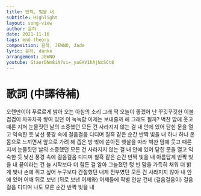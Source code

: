 ```yaml
---
title: 반짝, 빛을 내
subtitle: Highlight
layout: song-view
author: 윤하
date: 2021-11-16
tags: end-theory
composition: 윤하, JEWNO, Jade
lyric: 윤하, danke
arrangement: JEWNO
youtube: GtaorDNm8iA?si=_yaGXV1hAjNxSCt8
---
```


# 歌詞 (中譯待補)

오랜만이야
푸르르게 밝아 오는 아침의 소리
그래 딱 오늘이 좋겠어 난
꾸깃꾸깃한 이불 겹겹이
차곡차곡 쌓여 있던 이 눅눅함
이제는 보내줄까 해
그래도 될까?
벅찬 맘에 웃고
때론 지쳐 눈물짓던 날의
소중했던 모든 건
사라지지 않는 걸
내 안에 있어
닫힌 문을 열고
익숙한 듯 낯선 풍경 속에
걸음걸음 디디며
칠흑 같은 순간
반짝 빛을 내
하나 하나
온몸으로 느끼면서
앞으로 가려 해
좁은 방 밖에 쏟아진
햇살을 따라
벅찬 맘에 웃고
때론 지쳐 눈물짓던 날의
소중했던 모든 건
사라지지 않는 걸
내 안에 있어
닫힌 문을 열고
익숙한 듯 낯선 풍경 속에
걸음걸음 디디며
칠흑 같은 순간
반짝 빛을 내
아름답게 반짝 빛을 내
끝이라는 건 늘 시작보다 더
힘든 걸 알아
그늘졌던 텅 빈 맘을 가득히 채워
더 밝게 빛나
손에 쥐고 싶어
누구보다 간절했던 내게
전부였던 모든 건
사라지지 않아
내 안에 있어
어깨 뒤로 보낸 (뒤로 보낸 어제와)
어제들에 작별 인살 건네 (걸음걸음이)
걸음걸음 디디며
나도 모른 순간
반짝 빛을 내
